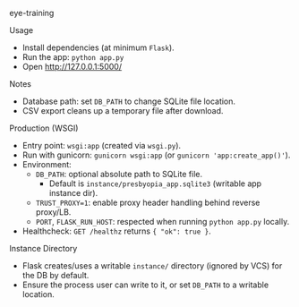 eye-training

Usage
- Install dependencies (at minimum `Flask`).
- Run the app: `python app.py`
- Open http://127.0.0.1:5000/

Notes
- Database path: set `DB_PATH` to change SQLite file location.
- CSV export cleans up a temporary file after download.

Production (WSGI)
- Entry point: `wsgi:app` (created via `wsgi.py`).
- Run with gunicorn: `gunicorn wsgi:app` (or `gunicorn 'app:create_app()'`).
- Environment:
  - `DB_PATH`: optional absolute path to SQLite file.
    - Default is `instance/presbyopia_app.sqlite3` (writable app instance dir).
  - `TRUST_PROXY=1`: enable proxy header handling behind reverse proxy/LB.
  - `PORT`, `FLASK_RUN_HOST`: respected when running `python app.py` locally.
- Healthcheck: `GET /healthz` returns `{ "ok": true }`.

Instance Directory
- Flask creates/uses a writable `instance/` directory (ignored by VCS) for the DB by default.
- Ensure the process user can write to it, or set `DB_PATH` to a writable location.
